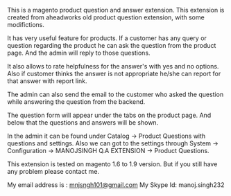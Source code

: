 This is a magento product question and answer extension. This extension is created from aheadworks old product question extension, with some
modifictions. 

It has very useful feature for products. If a customer has any query or question regarding the product he can ask the question from the product page.
And the admin will reply to those questions.

It also allows to rate helpfulness for the answer's with yes and no options.
Also if customer thinks the answer is not appropriate he/she can report for that answer with report link.

The admin can also send the email to the customer who asked the question while answering the question from the backend.

The question form will appear under the tabs on the product page. And below that the questions and answers will be shown. 

In the admin it can be found under Catalog -> Product Questions with questions and settings. Also we can got to the settings through System ->
Configuration -> MANOJSINGH Q.A EXTENSION -> Product Questions.

This extension is tested on magento 1.6 to 1.9 version. But if you still have any problem please contact me.

My email address is : mnjsngh101@gmail.com My Skype Id: manoj.singh232